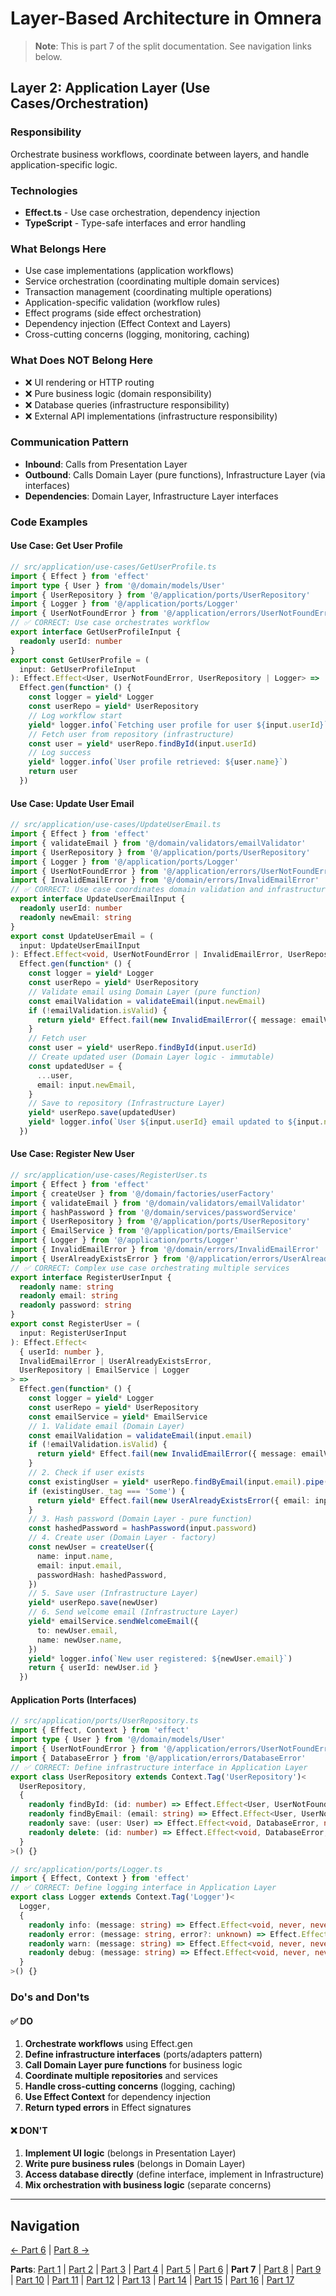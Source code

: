 # Layer-Based Architecture in Omnera

> **Note**: This is part 7 of the split documentation. See navigation links below.


## Layer 2: Application Layer (Use Cases/Orchestration)

### Responsibility
Orchestrate business workflows, coordinate between layers, and handle application-specific logic.

### Technologies
- **Effect.ts** - Use case orchestration, dependency injection
- **TypeScript** - Type-safe interfaces and error handling

### What Belongs Here
- Use case implementations (application workflows)
- Service orchestration (coordinating multiple domain services)
- Transaction management (coordinating multiple operations)
- Application-specific validation (workflow rules)
- Effect programs (side effect orchestration)
- Dependency injection (Effect Context and Layers)
- Cross-cutting concerns (logging, monitoring, caching)

### What Does NOT Belong Here
- ❌ UI rendering or HTTP routing
- ❌ Pure business logic (domain responsibility)
- ❌ Database queries (infrastructure responsibility)
- ❌ External API implementations (infrastructure responsibility)

### Communication Pattern
- **Inbound**: Calls from Presentation Layer
- **Outbound**: Calls Domain Layer (pure functions), Infrastructure Layer (via interfaces)
- **Dependencies**: Domain Layer, Infrastructure Layer interfaces

### Code Examples

#### Use Case: Get User Profile
```typescript
// src/application/use-cases/GetUserProfile.ts
import { Effect } from 'effect'
import type { User } from '@/domain/models/User'
import { UserRepository } from '@/application/ports/UserRepository'
import { Logger } from '@/application/ports/Logger'
import { UserNotFoundError } from '@/application/errors/UserNotFoundError'
// ✅ CORRECT: Use case orchestrates workflow
export interface GetUserProfileInput {
  readonly userId: number
}
export const GetUserProfile = (
  input: GetUserProfileInput
): Effect.Effect<User, UserNotFoundError, UserRepository | Logger> =>
  Effect.gen(function* () {
    const logger = yield* Logger
    const userRepo = yield* UserRepository
    // Log workflow start
    yield* logger.info(`Fetching user profile for user ${input.userId}`)
    // Fetch user from repository (infrastructure)
    const user = yield* userRepo.findById(input.userId)
    // Log success
    yield* logger.info(`User profile retrieved: ${user.name}`)
    return user
  })
```

#### Use Case: Update User Email
```typescript
// src/application/use-cases/UpdateUserEmail.ts
import { Effect } from 'effect'
import { validateEmail } from '@/domain/validators/emailValidator'
import { UserRepository } from '@/application/ports/UserRepository'
import { Logger } from '@/application/ports/Logger'
import { UserNotFoundError } from '@/application/errors/UserNotFoundError'
import { InvalidEmailError } from '@/domain/errors/InvalidEmailError'
// ✅ CORRECT: Use case coordinates domain validation and infrastructure
export interface UpdateUserEmailInput {
  readonly userId: number
  readonly newEmail: string
}
export const UpdateUserEmail = (
  input: UpdateUserEmailInput
): Effect.Effect<void, UserNotFoundError | InvalidEmailError, UserRepository | Logger> =>
  Effect.gen(function* () {
    const logger = yield* Logger
    const userRepo = yield* UserRepository
    // Validate email using Domain Layer (pure function)
    const emailValidation = validateEmail(input.newEmail)
    if (!emailValidation.isValid) {
      return yield* Effect.fail(new InvalidEmailError({ message: emailValidation.error }))
    }
    // Fetch user
    const user = yield* userRepo.findById(input.userId)
    // Create updated user (Domain Layer logic - immutable)
    const updatedUser = {
      ...user,
      email: input.newEmail,
    }
    // Save to repository (Infrastructure Layer)
    yield* userRepo.save(updatedUser)
    yield* logger.info(`User ${input.userId} email updated to ${input.newEmail}`)
  })
```

#### Use Case: Register New User
```typescript
// src/application/use-cases/RegisterUser.ts
import { Effect } from 'effect'
import { createUser } from '@/domain/factories/userFactory'
import { validateEmail } from '@/domain/validators/emailValidator'
import { hashPassword } from '@/domain/services/passwordService'
import { UserRepository } from '@/application/ports/UserRepository'
import { EmailService } from '@/application/ports/EmailService'
import { Logger } from '@/application/ports/Logger'
import { InvalidEmailError } from '@/domain/errors/InvalidEmailError'
import { UserAlreadyExistsError } from '@/application/errors/UserAlreadyExistsError'
// ✅ CORRECT: Complex use case orchestrating multiple services
export interface RegisterUserInput {
  readonly name: string
  readonly email: string
  readonly password: string
}
export const RegisterUser = (
  input: RegisterUserInput
): Effect.Effect<
  { userId: number },
  InvalidEmailError | UserAlreadyExistsError,
  UserRepository | EmailService | Logger
> =>
  Effect.gen(function* () {
    const logger = yield* Logger
    const userRepo = yield* UserRepository
    const emailService = yield* EmailService
    // 1. Validate email (Domain Layer)
    const emailValidation = validateEmail(input.email)
    if (!emailValidation.isValid) {
      return yield* Effect.fail(new InvalidEmailError({ message: emailValidation.error }))
    }
    // 2. Check if user exists
    const existingUser = yield* userRepo.findByEmail(input.email).pipe(Effect.option)
    if (existingUser._tag === 'Some') {
      return yield* Effect.fail(new UserAlreadyExistsError({ email: input.email }))
    }
    // 3. Hash password (Domain Layer - pure function)
    const hashedPassword = hashPassword(input.password)
    // 4. Create user (Domain Layer - factory)
    const newUser = createUser({
      name: input.name,
      email: input.email,
      passwordHash: hashedPassword,
    })
    // 5. Save user (Infrastructure Layer)
    yield* userRepo.save(newUser)
    // 6. Send welcome email (Infrastructure Layer)
    yield* emailService.sendWelcomeEmail({
      to: newUser.email,
      name: newUser.name,
    })
    yield* logger.info(`New user registered: ${newUser.email}`)
    return { userId: newUser.id }
  })
```

#### Application Ports (Interfaces)
```typescript
// src/application/ports/UserRepository.ts
import { Effect, Context } from 'effect'
import type { User } from '@/domain/models/User'
import { UserNotFoundError } from '@/application/errors/UserNotFoundError'
import { DatabaseError } from '@/application/errors/DatabaseError'
// ✅ CORRECT: Define infrastructure interface in Application Layer
export class UserRepository extends Context.Tag('UserRepository')<
  UserRepository,
  {
    readonly findById: (id: number) => Effect.Effect<User, UserNotFoundError, never>
    readonly findByEmail: (email: string) => Effect.Effect<User, UserNotFoundError, never>
    readonly save: (user: User) => Effect.Effect<void, DatabaseError, never>
    readonly delete: (id: number) => Effect.Effect<void, DatabaseError, never>
  }
>() {}
```
```typescript
// src/application/ports/Logger.ts
import { Effect, Context } from 'effect'
// ✅ CORRECT: Define logging interface in Application Layer
export class Logger extends Context.Tag('Logger')<
  Logger,
  {
    readonly info: (message: string) => Effect.Effect<void, never, never>
    readonly error: (message: string, error?: unknown) => Effect.Effect<void, never, never>
    readonly warn: (message: string) => Effect.Effect<void, never, never>
    readonly debug: (message: string) => Effect.Effect<void, never, never>
  }
>() {}
```

### Do's and Don'ts

#### ✅ DO
1. **Orchestrate workflows** using Effect.gen
2. **Define infrastructure interfaces** (ports/adapters pattern)
3. **Call Domain Layer pure functions** for business logic
4. **Coordinate multiple repositories** and services
5. **Handle cross-cutting concerns** (logging, caching)
6. **Use Effect Context** for dependency injection
7. **Return typed errors** in Effect signatures

#### ❌ DON'T
1. **Implement UI logic** (belongs in Presentation Layer)
2. **Write pure business rules** (belongs in Domain Layer)
3. **Access database directly** (define interface, implement in Infrastructure)
4. **Mix orchestration with business logic** (separate concerns)
---


## Navigation

[← Part 6](./06-layer-1-presentation-layer-uiapi.md) | [Part 8 →](./08-layer-3-domain-layer-business-logic.md)


**Parts**: [Part 1](./01-start.md) | [Part 2](./02-overview.md) | [Part 3](./03-what-is-layer-based-architecture.md) | [Part 4](./04-why-layer-based-architecture-for-omnera.md) | [Part 5](./05-omneras-four-layers.md) | [Part 6](./06-layer-1-presentation-layer-uiapi.md) | **Part 7** | [Part 8](./08-layer-3-domain-layer-business-logic.md) | [Part 9](./09-layer-4-infrastructure-layer-external-services.md) | [Part 10](./10-layer-communication-patterns.md) | [Part 11](./11-integration-with-functional-programming.md) | [Part 12](./12-testing-layer-based-architecture.md) | [Part 13](./13-file-structure.md) | [Part 14](./14-best-practices.md) | [Part 15](./15-common-pitfalls.md) | [Part 16](./16-resources-and-references.md) | [Part 17](./17-summary.md)